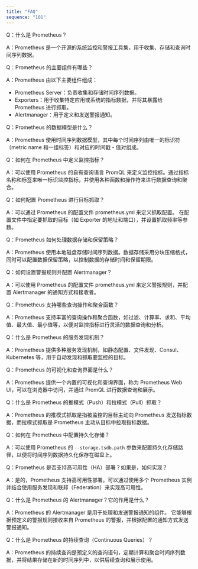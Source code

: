 ```yaml
---
title: "FAQ"
sequence: "101"
---
```


Q：什么是 Prometheus？

A：Prometheus 是一个开源的系统监控和警报工具集，用于收集、存储和查询时间序列数据。

Q：Prometheus 的主要组件有哪些？

A：Prometheus 由以下主要组件组成：

- Prometheus Server：负责收集和存储时间序列数据。
- Exporters：用于收集特定应用或系统的指标数据，并将其暴露给 Prometheus 进行抓取。
- Alertmanager：用于定义和发送警报通知。

Q：Prometheus 的数据模型是什么？

A：Prometheus 使用时间序列数据模型，其中每个时间序列由唯一的标识符（metric name 和一组标签）和对应的时间戳 - 值对组成。

Q：如何在 Prometheus 中定义监控指标？

A：可以使用 Prometheus 的自有查询语言 PromQL 来定义监控指标。通过指标名称和标签来唯一标识监控指标，并使用各种函数和操作符来进行数据查询和聚合。

Q：如何配置 Prometheus 进行目标抓取？

A：可以通过 Prometheus 的配置文件 prometheus.yml 来定义抓取配置。
在配置文件中指定要抓取的目标（如 Exporter 的地址和端口），并设置抓取频率等参数。

Q：Prometheus 如何处理数据存储和保留策略？

A：Prometheus 使用本地磁盘存储时间序列数据。数据存储采用分块压缩格式，同时可以配置数据保留策略，以控制数据的存储时间和保留期限。

Q：如何设置警报规则并配置 Alertmanager？

A：可以使用 Prometheus 的配置文件 prometheus.yml 来定义警报规则，并配置 Alertmanager 的通知方式和接收者。

Q：Prometheus 支持哪些查询操作和聚合函数？

A：Prometheus 支持丰富的查询操作和聚合函数，如过滤、计算率、求和、平均值、最大值、最小值等，以便对监控指标进行灵活的数据查询和分析。

Q：什么是 Prometheus 的服务发现机制？

A：Prometheus 提供多种服务发现机制，如静态配置、文件发现、Consul、Kubernetes 等，用于自动发现和抓取要监控的目标。

Q：Prometheus 的可视化和查询界面是什么？

A：Prometheus 提供一个内置的可视化和查询界面，称为 Prometheus Web UI，可以在浏览器中访问，并通过 PromQL 进行数据查询和展示。

Q：什么是 Prometheus 的推模式（Push）和拉模式（Pull）抓取？

A：Prometheus 的推模式抓取是指被监控的目标主动向 Prometheus 发送指标数据，而拉模式抓取是 Prometheus 主动从目标中拉取指标数据。

Q：如何在 Prometheus 中配置持久化存储？

A：可以使用 Prometheus 的 `--storage.tsdb.path` 参数来配置持久化存储路径，以便将时间序列数据持久化保存在磁盘上。

Q：Prometheus 是否支持高可用性（HA）部署？如果是，如何实现？

A：是的，Prometheus 支持高可用性部署。可以通过使用多个 Prometheus 实例并结合使用服务发现和联邦（Federation）来实现高可用性。

Q：什么是 Prometheus 的 Alertmanager？它的作用是什么？

A：Prometheus 的 Alertmanager 是用于处理和发送警报通知的组件。
它能够根据预定义的警报规则接收来自 Prometheus 的警报，并根据配置的通知方式发送警报通知。

Q：什么是 Prometheus 的持续查询（Continuous Queries）？

A：Prometheus 的持续查询是预定义的查询语句，定期计算和聚合时间序列数据，并将结果存储在新的时间序列中，以供后续查询和展示使用。
